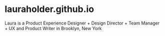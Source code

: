# lauraholder.github.io
Laura is a Product Experience Designer + Design Director + Team Manager + UX and Product Writer in Brooklyn, New York
